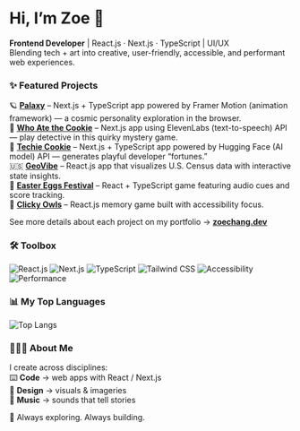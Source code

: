# Hi, I’m Zoe 👋

**Frontend Developer** | React.js · Next.js · TypeScript | UI/UX        
Blending tech + art into creative, user-friendly, accessible, and performant web experiences.  

### ✨ Featured Projects
🪐 [**Palaxy**](https://palaxy.app) – Next.js + TypeScript app powered by Framer Motion (animation framework) — a cosmic personality exploration in the browser.  
🍪 [**Who Ate the Cookie**](https://whoatethecookie.fun) – Next.js app using ElevenLabs (text-to-speech) API — play detective in this quirky mystery game.  
🥠 [**Techie Cookie**](https://mytechiecookie.com) – Next.js + TypeScript app powered by Hugging Face (AI model) API — generates playful developer “fortunes.”  
🇺🇸 [**GeoVibe**](https://geovibe.vercel.app) – React.js app that visualizes U.S. Census data with interactive state insights.  
🐣 [**Easter Eggs Festival**](https://easter-eggs-festival.vercel.app) – React + TypeScript game featuring audio cues and score tracking.  
🦉 [**Clicky Owls**](https://clicky-owls.vercel.app) – React.js memory game built with accessibility focus. 

See more details about each project on my portfolio → [**zoechang.dev**](https://zoechang.dev)

### 🛠 Toolbox
![React.js](https://img.shields.io/badge/React-20232A?logo=react&logoColor=61DAFB)
![Next.js](https://img.shields.io/badge/Next.js-000000?logo=nextdotjs&logoColor=white)
![TypeScript](https://img.shields.io/badge/TypeScript-3178C6?logo=typescript&logoColor=white)
![Tailwind CSS](https://img.shields.io/badge/TailwindCSS-38B2AC?logo=tailwindcss&logoColor=white)
![Accessibility](https://img.shields.io/badge/Accessibility-000000?logo=accessibility&logoColor=white)
![Performance](https://img.shields.io/badge/Performance-7E3FF2?logo=googlechrome&logoColor=white)

### 📊 My Top Languages

![Top Langs](https://github-readme-stats.vercel.app/api/top-langs/?username=zcdev&layout=compact&theme=default)

### 👩🏻‍💻 About Me
I create across disciplines:  
⌨️ **Code** → web apps with React / Next.js  
🎨 **Design** → visuals & imageries  
🎹 **Music** → sounds that tell stories

💫 Always exploring. Always building.